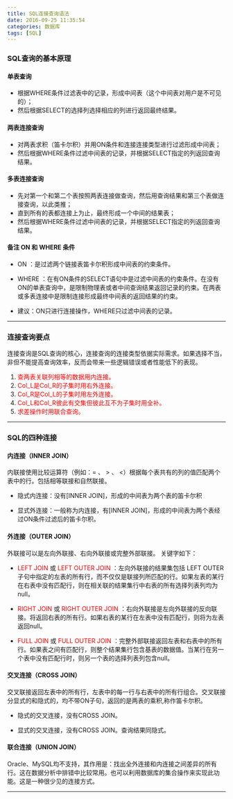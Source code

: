 ```yaml
---
title: SQL连接查询语法
date: 2016-09-25 11:35:54
categories: 数据库  
tags: [SQL]
---
```


### SQL查询的基本原理

#### 单表查询
* 根据WHERE条件过滤表中的记录，形成中间表（这个中间表对用户是不可见的）；
* 然后根据SELECT的选择列选择相应的列进行返回最终结果。

#### 两表连接查询
* 对两表求积（笛卡尔积）并用ON条件和连接连接类型进行过滤形成中间表；
* 然后根据WHERE条件过滤中间表的记录，并根据SELECT指定的列返回查询结果。

#### 多表连接查询
* 先对第一个和第二个表按照两表连接做查询，然后用查询结果和第三个表做连接查询，以此类推；
* 直到所有的表都连接上为止，最终形成一个中间的结果表；
* 然后根据WHERE条件过滤中间表的记录，并根据SELECT指定的列返回查询结果。

#### 备注 ON 和 WHERE 条件

* ON ：是过滤两个链接表笛卡尔积形成中间表的约束条件。

* WHERE ：在有ON条件的SELECT语句中是过滤中间表的约束条件。在没有ON的单表查询中，是限制物理表或者中间查询结果返回记录的约束。在两表或多表连接中是限制连接形成最终中间表的返回结果的约束。

* 建议：ON只进行连接操作，WHERE只过滤中间表的记录。

---

### 连接查询要点

连接查询是SQL查询的核心，连接查询的连接类型依据实际需求。如果选择不当，非但不能提高查询效率，反而会带来一些逻辑错误或者性能低下的表现。
1. <span style="color:red;">查两表关联列相等的数据用内连接。</span>
2. <span style="color:red;">Col_L是Col_R的子集时用右外连接。</span>
3. <span style="color:red;">Col_R是Col_L的子集时用左外连接。</span>
4. <span style="color:red;">Col_L和Col_R彼此有交集但彼此互不为子集时用全补。</span>
5. <span style="color:red;">求差操作时用联合查询。</span>

---

### SQL的四种连接

#### 内连接（INNER JOIN）    
内联接使用比较运算符（例如：= 、 > 、 <）根据每个表共有的列的值匹配两个表中的行。包括相等联接和自然联接。
* 隐式内连接：没有[INNER JOIN]，形成的中间表为两个表的笛卡尔积

* 显式外连接：一般称为内连接，有[INNER JOIN]，形成的中间表为两个表经过ON条件过滤后的笛卡尔积。


#### 外连接（OUTER JOIN）
外联接可以是左向外联接、右向外联接或完整外部联接。
关键字如下：
* <span style="color:red;">LEFT JOIN</span> 或 <span style="color:red;">LEFT OUTER JOIN</span>  ：左向外联接的结果集包括 LEFT OUTER 子句中指定的左表的所有行，而不仅仅是联接列所匹配的行。如果左表的某行在右表中没有匹配行，则在相关联的结果集行中右表的所有选择列表列均为null。

* <span style="color:red;">RIGHT JOIN</span> 或 <span style="color:red;">RIGHT OUTER JOIN</span> ：右向外联接是左向外联接的反向联接。将返回右表的所有行。如果右表的某行在左表中没有匹配行，则将为左表返回null。

* <span style="color:red;">FULL JOIN</span> 或 <span style="color:red;">FULL OUTER JOIN</span> ：完整外部联接返回左表和右表中的所有行。如果表之间有匹配行，则整个结果集行包含基表的数据值。当某行在另一个表中没有匹配行时，则另一个表的选择列表列包含null。


#### 交叉连接（CROSS JOIN）
交叉联接返回左表中的所有行，左表中的每一行与右表中的所有行组合。交叉联接分显式的和隐式的，均不带ON子句，返回的是两表的乘积,称作笛卡尔积。
* 隐式的交叉连接，没有CROSS JOIN。

* 显式的交叉连接，没有CROSS JOIN。查询结果同隐式。

#### 联合连接（UNION JOIN）
Oracle、MySQL均不支持，其作用是：找出全外连接和内连接之间差异的所有行。这在数据分析中排错中比较常用。也可以利用数据库的集合操作来实现此功能。这是一种很少见的连接方式。

---











































<span style="color:red;"></span>






###
